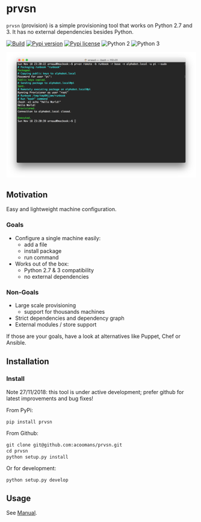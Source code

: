 prvsn
=====

`prvsn` (provision) is a simple provisioning tool that works on Python 2.7 and 3. It has no external dependencies besides Python.

[![Build](https://travis-ci.org/acoomans/prvsn.svg?branch=master)](https://travis-ci.org/acoomans/prvsn)
[![Pypi version](http://img.shields.io/pypi/v/prvsn.svg)](https://pypi.python.org/pypi/prvsn)
[![Pypi license](http://img.shields.io/pypi/l/prvsn.svg)](https://pypi.python.org/pypi/prvsn)
![Python 2](http://img.shields.io/badge/python-2-blue.svg)
![Python 3](http://img.shields.io/badge/python-3-blue.svg)

![Screenshot](documentation/screenshot.png)


## Motivation

Easy and lightweight machine configuration.

### Goals

- Configure a single machine easily:
    - add a file
    - install package
    - run command
- Works out of the box:
    - Python 2.7 & 3 compatibility
    - no external dependencies

### Non-Goals

- Large scale provisioning
    - support for thousands machines
- Strict dependencies and dependency graph
- External modules / store support

If those are your goals, have a look at alternatives like Puppet, Chef or Ansible.


## Installation

### Install

Note 27/11/2018: this tool is under active development; prefer github for latest improvements and bug fixes!

From PyPi:

    pip install prvsn
   
From Github:

    git clone git@github.com:acoomans/prvsn.git
    cd prvsn
	python setup.py install

Or for development:

	python setup.py develop


## Usage

See [Manual](documentation/MANUAL.md).